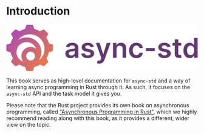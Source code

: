 # Introduction

![async-std logo](./images/horizontal_color.svg)

This book serves as high-level documentation for `async-std` and a way of learning async programming in Rust through it. As such, it focuses on the `async-std` API and the task model it gives you.

Please note that the Rust project provides its own book on asynchronous programming, called ["Asynchronous Programming in Rust"][async-book], which we highly recommend reading along with this book, as it provides a different, wider view on the topic.

[async-book]: https://rust-lang.github.io/async-book/

